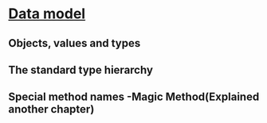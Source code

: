 # [Data model](https://docs.python.org/3/reference/datamodel.html#special-method-names)
## Objects, values and types






## The standard type hierarchy







## Special method names -Magic Method(Explained another chapter)
